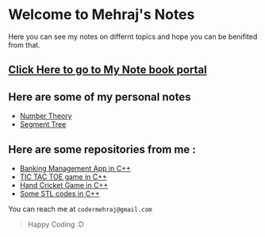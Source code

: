 # Welcome to Mehraj's Notes

Here you can see my notes on differnt topics and hope you can be benifited from that.

## [Click Here to go to My Note book portal](https://definecoder.github.io)

## Here are some of my personal notes
- [Number Theory](https://codermehraj.github.io/NumberTheory)
- [Segment Tree](https://codermehraj.github.io/SegmentTree)

## Here are some repositories from me :
- [Banking Management App in C++](https://github.com/codermehraj/Banking-Management-App)
- [TIC TAC TOE game in C++](https://github.com/codermehraj/TIC-TAC-TOE-GAME-CPP)
- [Hand Cricket Game in C++](https://github.com/codermehraj/HAND-CRICK-2-cpp)
- [Some STL codes in C++](https://github.com/codermehraj/STL-in-CPP)

You can reach me at `codermehraj@gmail.com`

> Happy Coding :D 


